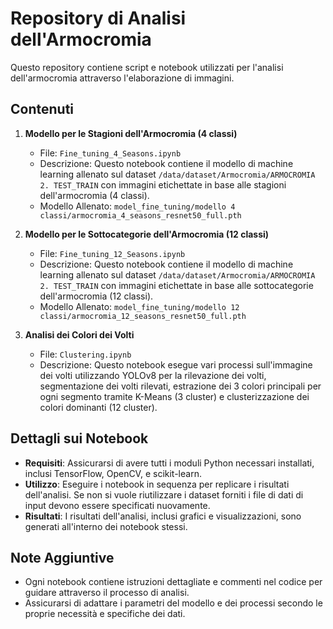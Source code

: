 # Repository di Analisi dell'Armocromia

Questo repository contiene script e notebook utilizzati per l'analisi dell'armocromia attraverso l'elaborazione di immagini.

## Contenuti

1. **Modello per le Stagioni dell'Armocromia (4 classi)**
   - File: `Fine_tuning_4_Seasons.ipynb`
   - Descrizione: Questo notebook contiene il modello di machine learning allenato sul dataset `/data/dataset/Armocromia/ARMOCROMIA 2. TEST_TRAIN` con immagini etichettate in base alle stagioni dell'armocromia (4 classi).
   - Modello Allenato: `model_fine_tuning/modello 4 classi/armocromia_4_seasons_resnet50_full.pth`

2. **Modello per le Sottocategorie dell'Armocromia (12 classi)**
   - File: `Fine_tuning_12_Seasons.ipynb`
   - Descrizione: Questo notebook contiene il modello di machine learning allenato sul dataset `/data/dataset/Armocromia/ARMOCROMIA 2. TEST_TRAIN` con immagini etichettate in base alle sottocategorie dell'armocromia (12 classi).
   - Modello Allenato: `model_fine_tuning/modello 12 classi/armocromia_12_seasons_resnet50_full.pth`

3. **Analisi dei Colori dei Volti**
   - File: `Clustering.ipynb`
   - Descrizione: Questo notebook esegue vari processi sull'immagine dei volti utilizzando YOLOv8 per la rilevazione dei volti, segmentazione dei volti rilevati, estrazione dei 3 colori principali per ogni segmento tramite K-Means (3 cluster) e clusterizzazione dei colori dominanti (12 cluster).

## Dettagli sui Notebook

- **Requisiti**: Assicurarsi di avere tutti i moduli Python necessari installati, inclusi TensorFlow, OpenCV, e scikit-learn.
- **Utilizzo**: Eseguire i notebook in sequenza per replicare i risultati dell'analisi. Se non si vuole riutilizzare i dataset forniti i file di dati di input devono essere specificati nuovamente.
- **Risultati**: I risultati dell'analisi, inclusi grafici e visualizzazioni, sono generati all'interno dei notebook stessi.

## Note Aggiuntive

- Ogni notebook contiene istruzioni dettagliate e commenti nel codice per guidare attraverso il processo di analisi.
- Assicurarsi di adattare i parametri del modello e dei processi secondo le proprie necessità e specifiche dei dati.
